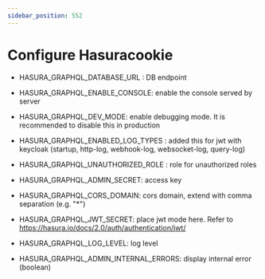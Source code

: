 ```yaml
---
sidebar_position: 552
---
```


# Configure Hasuracookie

- HASURA_GRAPHQL_DATABASE_URL : DB endpoint
        
- HASURA_GRAPHQL_ENABLE_CONSOLE: enable the console served by server
      
- HASURA_GRAPHQL_DEV_MODE: enable debugging mode. It is recommended to disable this in production

- HASURA_GRAPHQL_ENABLED_LOG_TYPES : added this for jwt with keycloak (startup, http-log, webhook-log, websocket-log, query-log)
          
- HASURA_GRAPHQL_UNAUTHORIZED_ROLE : role for unauthorized roles
         
- HASURA_GRAPHQL_ADMIN_SECRET: access key
        
        
- HASURA_GRAPHQL_CORS_DOMAIN: cors domain, extend with comma separation (e.g. "*")

- HASURA_GRAPHQL_JWT_SECRET: place jwt mode here. Refer to https://hasura.io/docs/2.0/auth/authentication/jwt/ 

- HASURA_GRAPHQL_LOG_LEVEL: log level 

- HASURA_GRAPHQL_ADMIN_INTERNAL_ERRORS: display internal error (boolean)